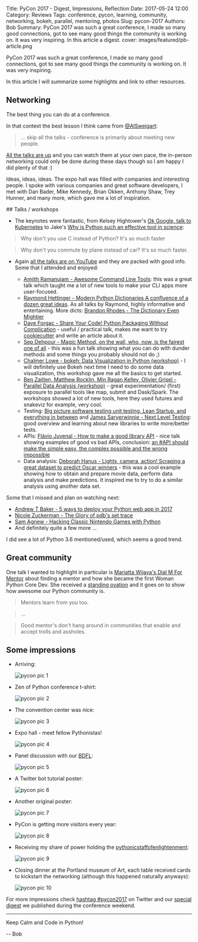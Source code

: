 Title: PyCon 2017 - Digest, Impressions, Reflection
Date: 2017-05-24 12:00
Category:  Reviews
Tags: conference, pycon, learning, community, networking, bokeh, parallel, mentoring, photos
Slug: pycon-2017
Authors: Bob
Summary: PyCon 2017 was such a great conference, I made so many good connections, got to see many good things the community is working on. It was very inspiring. In this article a digest.
cover: images/featured/pb-article.png

PyCon 2017 was such a great conference, I made so many good connections, got to see many good things the community is working on. It was very inspiring. 

In this article I will summarize some highlights and link to other resources.

## Networking

The best thing you can do at a conference.

In that context the best lesson I think came from [@AlSweigart](https://twitter.com/AlSweigart): 

> ... skip all the talks - conference is primarily about meeting new people. 

[All the talks are up](https://www.youtube.com/channel/UCrJhliKNQ8g0qoE_zvL8eVg/videos) and you can watch them at your own pace, the in-person networking could only be done during these days though so I am happy I did plenty of that :)

Ideas, ideas, ideas. The expo hall was filled with companies and interesting people. I spoke with various companies and great software developers, I met with Dan Bader, Mike Kennedy, Brian Okken, Anthony Shaw, Trey Hunner, and many more, which gave me a lot of inspiration.

## Talks / workshops

* The keynotes were fantastic, from Kelsey Hightower's [Ok Google, talk to Kubernetes](https://www.youtube.com/watch?v=u_iAXzy3xBA&feature=youtu.be&t=1677) to Jake's [Why is Python such an effective tool in science](https://www.youtube.com/watch?v=ZyjCqQEUa8o):

> Why don't you use C instead of Python? It's so much faster

> Why don't you commute by plane instead of car? It's so much faster.

* Again [all the talks are on YouTube](https://www.youtube.com/channel/UCrJhliKNQ8g0qoE_zvL8eVg/videos) and they are packed with good info. Some that I attended and enjoyed: 

	* [Amjith Ramanujam - Awesome Command Line Tools](https://www.youtube.com/watch?v=hJhZhLg3obk): this was a great talk which taught me a lot of new tools to make your CLI apps more user-focused.
	* [Raymond Hettinger - Modern Python Dictionaries A confluence of a dozen great ideas](https://www.youtube.com/watch?v=npw4s1QTmPg). As all talks by Raymond, highly informative and entertaining. More dicts: [Brandon Rhodes - The Dictionary Even Mightier](https://www.youtube.com/watch?v=66P5FMkWoVU)
	* [Dave Forgac - Share Your Code! Python Packaging Without Complication](https://www.youtube.com/watch?v=qOH-h-EKKac) - useful / practical talk, makes me want to try [cookiecutter](https://github.com/audreyr/cookiecutter) and write an article about it.
	* [Sep Dehpour - Magic Method, on the wall, who, now, is the fairest one of all](https://www.youtube.com/watch?v=9TfDYds8WPg) - this was a fun talk showing what you can do with dunder methods and some things you probably should not do ;)
	* [Chalmer Lowe - bokeh: Data Visualization in Python (workshop)](https://www.youtube.com/watch?v=xId9B1BVusA&t=11148s) - I will definitely use Bokeh next time I need to do some data visualization, this workshop gave me all the basics to get started.
	* [Ben Zaitlen, Matthew Rocklin, Min Ragan Kelley, Olivier Grisel - Parallel Data Analysis (workshop)](https://www.youtube.com/watch?v=KIXACCJHtDg) - great experimentation/ (first) exposure to parallel tools like map, submit and Dask/Spark. The workshops showed a lot of new tools, here they used futures and snakeviz for example, very cool.
	* Testing: [Big picture software testing unit testing, Lean Startup, and everything in between](https://www.youtube.com/watch?v=Vaq_e7qUA-4) and [James Saryerwinnie - Next Level Testing](https://www.youtube.com/watch?v=jmsk1QZQEvQ): good overview and learning about new libraries to write more/better tests.
	* APIs: [Flávio Juvenal - How to make a good library API](https://www.youtube.com/watch?v=4mkFfce46zE) - nice talk showing examples of good vs bad APIs, conclusion: [an #API should make the simple easy, the complex possible and the wrong impossible](https://twitter.com/pybites/status/866053135399174145)
	* Data analysis: [Deborah Hanus - Lights, camera, action! Scraping a great dataset to predict Oscar winners](https://www.youtube.com/watch?v=kWtffImyfp8) - this was a cool example showing how to obtain and prepare movie data, perform data analysis and make predictions. It inspired me to try to do a similar analysis using another data set.

Some that I missed and plan on watching next: 

* [Andrew T Baker - 5 ways to deploy your Python web app in 2017](https://www.youtube.com/watch?v=vGphzPLemZE)
* [Nicole Zuckerman - The Glory of pdb's set trace](https://www.youtube.com/watch?v=2FftatTS3jc)
* [Sam Agnew - Hacking Classic Nintendo Games with Python](https://www.youtube.com/watch?v=v75rNdPukuI) 
* And definitely quite a few more ...

I did see a lot of Python 3.6 mentioned/used, which seems a good trend.

## Great community

One talk I wanted to highlight in particular is [Mariatta Wijaya's Dial M For Mentor](https://www.youtube.com/watch?v=Wc1krFb5ifQ) about finding a mentor and how she became the first Woman Python Core Dev. She received a [standing ovation](https://twitter.com/matrixise/status/865678978677223429) and it goes on to show how awesome our Python community is.

> Mentors learn from you too.

> ...

> Good mentor's don't hang around in communities that enable and accept trolls and assholes.

## Some impressions

* Arriving:

	![pycon pic 1]({filename}/images/pycon/1.JPG)

* Zen of Python conference t-shirt:

	![pycon pic 2]({filename}/images/pycon/2.JPG)

* The convention center was nice:
	
	![pycon pic 3]({filename}/images/pycon/3.JPG)

* Expo hall - meet fellow Pythonistas!

	![pycon pic 4]({filename}/images/pycon/4.JPG)

* Panel discussion with our [BDFL](https://en.wikipedia.org/wiki/Benevolent_dictator_for_life):

	![pycon pic 5]({filename}/images/pycon/5.JPG)

* A Twitter bot tutorial poster:

	![pycon pic 6]({filename}/images/pycon/6.JPG)

* Another original poster: 

	![pycon pic 7]({filename}/images/pycon/7.JPG)

* PyCon is getting more visitors every year:

	![pycon pic 8]({filename}/images/pycon/8.JPG)

* Receiving my share of power holding the [pythonicstaffofenlightenment](https://twitter.com/hashtag/pythonicstaffofenlightenment?src=hash):

	![pycon pic 9]({filename}/images/pycon/9.JPG)

* Closing dinner at the Portland museum of Art, each table received cards to kickstart the networking (although this happened naturally anyways):

	![pycon pic 10]({filename}/images/pycon/10.JPG)

For more impressions check [hashtag #pycon2017](https://twitter.com/search?q=pycon2017&src=typd) on Twitter and our [special digest](http://pybit.es/twitter_digest_201720.html) we published during the conference weekend.

---

Keep Calm and Code in Python!

-- Bob
